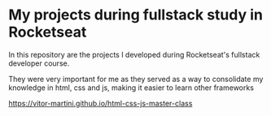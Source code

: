 # My projects during fullstack study in Rocketseat
In this repository are the projects I developed during Rocketseat's fullstack developer course.

They were very important for me as they served as a way to consolidate my knowledge in html, css and js, making it easier to learn other frameworks

https://vitor-martini.github.io/html-css-js-master-class